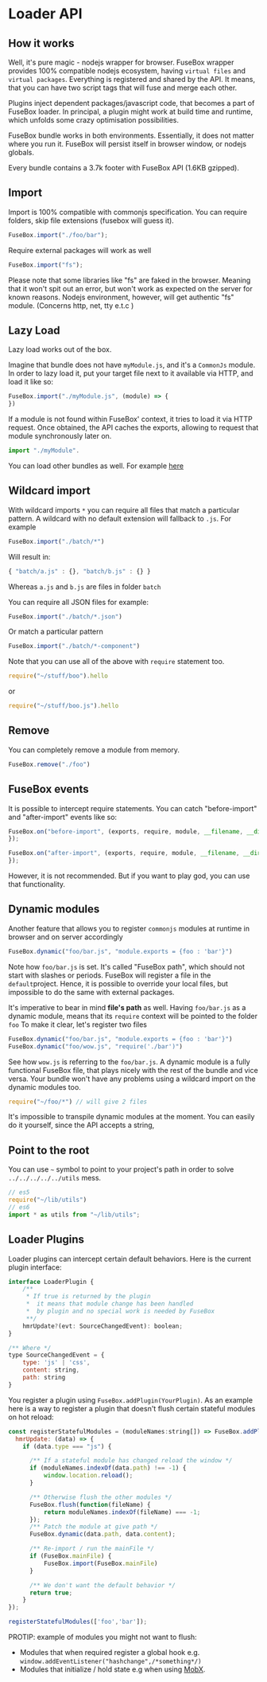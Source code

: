 # Loader API


## How it works

Well, it's pure magic - nodejs wrapper for browser. FuseBox wrapper provides 100% compatible nodejs ecosystem,  having `virtual files` and `virtual packages`. Everything is registered and shared by the API. It means, that you can have two script tags that will fuse and merge each other.

Plugins inject dependent packages/javascript code, that becomes a part of FuseBox loader. In principal, a plugin might work at build time and runtime, which unfolds some crazy optimisation possibilities. 

FuseBox bundle works in both environments. Essentially, it does not matter where you run it. FuseBox will persist itself in browser window, or nodejs globals.

Every bundle contains a 3.7k footer with FuseBox API (1.6KB gzipped).  

## Import
Import is 100% compatible with commonjs specification. You can require folders, skip file extensions (fusebox will guess it).
```js
FuseBox.import("./foo/bar");
```
Require external packages will work  as well

```js
FuseBox.import("fs");
```

Please note that some libraries like "fs" are faked in the browser. Meaning that it won't spit out an error, but won't work as expected on the server for known reasons.
Nodejs environment, however, will get authentic "fs" module. (Concerns http, net, tty e.t.c )


## Lazy Load

Lazy load works out of the box.

Imagine that bundle does not have `myModule.js`, and it's a `CommonJs` module. In order to lazy load it, put your target file next to it available via HTTP, and load it like so:

```js
FuseBox.import("./myModule.js", (module) => {
})
```

If a module is not found within FuseBox' context, it tries to load it via HTTP request. Once obtained, the API caches the exports, allowing to request that module synchronously later on.

```js
import "./myModule".
```

You can load other bundles as well. For example [here](#bundle-in-a-bundle) 

## Wildcard import
With wildcard imports `*` you can require all files that match a particular pattern. A wildcard with no default extension will fallback to `.js`.
For example

```js
FuseBox.import("./batch/*")
```

Will result in:

```js
{ "batch/a.js" : {}, "batch/b.js" : {} }
```

Whereas `a.js` and  `b.js` are files in folder `batch`

You can require all JSON files for example:

```js
FuseBox.import("./batch/*.json")
```

Or match a particular pattern

```js
FuseBox.import("./batch/*-component")
```

Note that you can use all of the above with `require` statement too.

```js
require("~/stuff/boo").hello
```

or

```js
require("~/stuff/boo.js").hello
```

## Remove
You can completely remove a module from memory. 

```js
FuseBox.remove("./foo")
```

## FuseBox events

It is possible to intercept require statements. You can catch "before-import" and "after-import" events like so:

```js
FuseBox.on("before-import", (exports, require, module, __filename, __dirname, pkg) => {                
});

FuseBox.on("after-import", (exports, require, module, __filename, __dirname, pkg) => {                
});
```

However, it is not recommended. But if you want to play god, you can use that functionality.

## Dynamic modules

Another feature that allows you to register `commonjs` modules at runtime in browser and on server accordingly

```js
FuseBox.dynamic("foo/bar.js", "module.exports = {foo : 'bar'}")
```

Note how `foo/bar.js` is set. It's called "FuseBox path", which should not start with slashes or periods. FuseBox will register a file in the `default`project. Hence, it is possible to override your local files, but impossible to do the same with external packages. 

It's imperative to bear in mind __file's path__ as well. Having `foo/bar.js` as a dynamic module, means that its `require` context will be pointed to the folder `foo`
To make it clear, let's register two files

```js
FuseBox.dynamic("foo/bar.js", "module.exports = {foo : 'bar'}")
FuseBox.dynamic("foo/wow.js", "require('./bar')")
```

See how `wow.js` is referring to the `foo/bar.js`. A dynamic module is a fully functional FuseBox file, that plays nicely with the rest of the bundle and vice versa. Your bundle won't have any problems using a wildcard import on the dynamic modules too.

```js
require("~/foo/*") // will give 2 files
```

It's impossible to transpile dynamic modules at the moment. You can easily do it yourself, since the API accepts a string, 

## Point to the root
You can use `~` symbol to point to your project's path in order to solve `../../../../../utils` mess.

```js
// es5
require("~/lib/utils")
// es6
import * as utils from "~/lib/utils";
```

## Loader Plugins
Loader plugins can intercept certain default behaviors. Here is the current plugin interface: 

```js
interface LoaderPlugin {
    /** 
     * If true is returned by the plugin
     *  it means that module change has been handled
     *  by plugin and no special work is needed by FuseBox
     **/
    hmrUpdate?(evt: SourceChangedEvent): boolean;
}

/** Where */
type SourceChangedEvent = {
    type: 'js' | 'css',
    content: string,
    path: string
}
```

You register a plugin using `FuseBox.addPlugin(YourPlugin)`. As an example here is a way to register a plugin that doesn't flush certain stateful modules on hot reload:

```js
const registerStatefulModules = (moduleNames:string[]) => FuseBox.addPlugin({
  hmrUpdate: (data) => {
    if (data.type === "js") {

      /** If a stateful module has changed reload the window */
      if (moduleNames.indexOf(data.path) !== -1) {
          window.location.reload();
      }

      /** Otherwise flush the other modules */
      FuseBox.flush(function(fileName) {
          return moduleNames.indexOf(fileName) === -1;
      });
      /** Patch the module at give path */
      FuseBox.dynamic(data.path, data.content);

      /** Re-import / run the mainFile */
      if (FuseBox.mainFile) {
          FuseBox.import(FuseBox.mainFile)
      }

      /** We don't want the default behavior */
      return true;   
    }
});

registerStatefulModules(['foo','bar']);
```

PROTIP: example of modules you might not want to flush: 
* Modules that when required register a global hook e.g. `window.addEventListener("hashchange",/*something*/)`
* Modules that initialize / hold state e.g when using [MobX](https://github.com/mobxjs/mobx).
